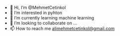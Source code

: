 - 👋 Hi, I’m @MehmetCetinkol
- 👀 I’m interested in pyhton 
- 🌱 I’m currently learning machine learning
- 💞️ I’m looking to collaborate on ...
- 📫 How to reach me alimehmetcetinkol@gmail.com

<!---
MehmetCetinkol/MehmetCetinkol is a ✨ special ✨ repository because its `README.md` (this file) appears on your GitHub profile.
You can click the Preview link to take a look at your changes.
--->
